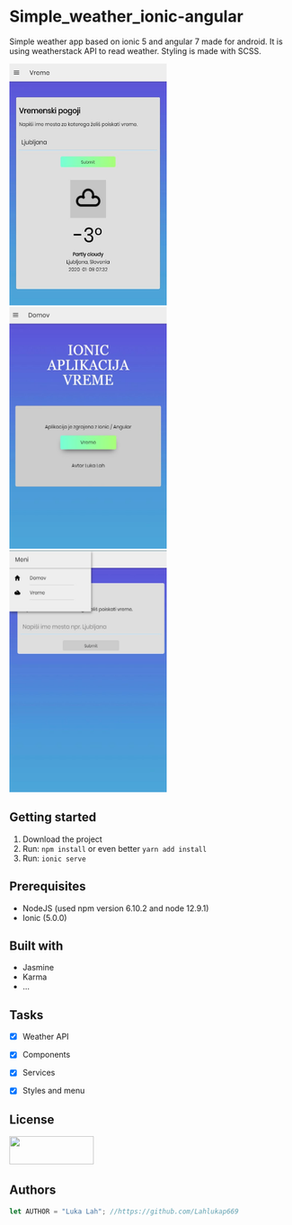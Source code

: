 # Simple_weather_ionic-angular
Simple weather app based on ionic 5 and angular 7 made for android. It is using weatherstack API to read weather. Styling is made with SCSS.

<img src="src/assets/vreme.jpg" width="280" height="430"/>   <img src="src/assets/domov.jpg" width="280" height="430"/>   <img src="src/assets/meni.jpg" width="280" height="430"/>


## Getting started
1. Download the project
2. Run: ```npm install``` or even better ```yarn add install```
3. Run: ```ionic serve```

## Prerequisites
* NodeJS (used npm version 6.10.2 and node 12.9.1)
* Ionic (5.0.0)

## Built with
* Jasmine
* Karma
* ...

## Tasks
- [x] Weather API
- [x] Components
- [x] Services
- [x] Styles and menu


## License
<img src="https://blog.leadquizzes.com/wp-content/uploads/2018/11/cczero.jpg" width="150" height="50"/>

## Authors
```JavaScript
let AUTHOR = "Luka Lah"; //https://github.com/Lahlukap669
```
